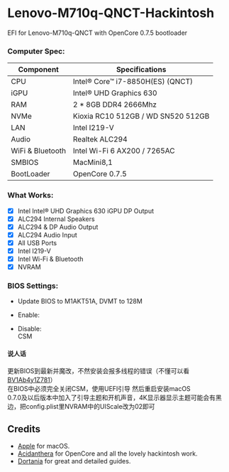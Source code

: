 # Lenovo-M710q-QNCT-Hackintosh
EFI for Lenovo-M710q-QNCT with OpenCore 0.7.5 bootloader  

### Computer Spec:

| Component        | Specifications                         |
| ---------------- | ---------------------------------------|
| CPU              | Intel® Core™ i7-8850H(ES) (QNCT)       |
| iGPU             | Intel® UHD Graphics 630                |
| RAM              | 2 * 8GB DDR4 2666Mhz                   |
| NVMe             | Kioxia RC10 512GB / WD SN520 512GB     |
| LAN              | Intel I219-V                           |
| Audio            | Realtek ALC294                         |
| WiFi & Bluetooth | Intel Wi-Fi 6 AX200 / 7265AC           |
| SMBIOS           | MacMini8,1                             |
| BootLoader       | OpenCore 0.7.5                         |

### What Works:

- [x] Intel Intel® UHD Graphics 630 iGPU DP Output
- [x] ALC294 Internal Speakers
- [x] ALC294 & DP Audio Output
- [x] ALC294 Audio Input
- [x] All USB Ports
- [x] Intel I219-V
- [x] Intel Wi-Fi & Bluetooth
- [x] NVRAM

### BIOS Settings:

* Update BIOS to M1AKT51A, DVMT to 128M
* Enable:

* Disable:  
CSM

#### 说人话
更新BIOS到最新并魔改，不然安装会报多线程的错误（不懂可以看[BV1Ab4y1Z781](https://www.bilibili.com/video/BV1Ab4y1Z781)）  
在BIOS中必须完全关闭CSM，使用UEFI引导
然后重启安装macOS  
0.7.0及以后版本中加入了引导主题和开机声音，4K显示器显示主题可能会有黑边，把config.plist里NVRAM中的UIScale改为02即可  

## Credits

- [Apple](https://apple.com) for macOS.
- [Acidanthera](https://github.com/acidanthera) for OpenCore and all the lovely hackintosh work.
- [Dortania](https://github.com/dortania) for great and detailed guides.
